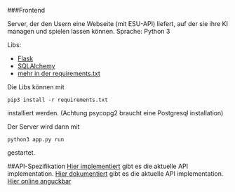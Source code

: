 ###Frontend

Server, der den Usern eine Webseite (mit ESU-API) liefert, auf der sie ihre KI managen und spielen lassen können.
Sprache: Python 3

Libs:
- [Flask](http://flask.pocoo.org)
- [SQLAlchemy](http://www.sqlalchemy.org)
- [mehr in der requirements.txt](https://github.com/LuckyLukert/Turnierserver/blob/master/Frontend/requirements.txt)


Die Libs können mit

    pip3 install -r requirements.txt

installiert werden.
(Achtung psycopg2 braucht eine Postgresql installation)

Der Server wird dann mit

    python3 app.py run

gestartet.

##API-Spezifikation
[Hier implementiert](https://github.com/LuckyLukert/Turnierserver/blob/master/Frontend/api.py) gibt es die aktuelle API implementation.
[Hier dokumentiert](https://github.com/LuckyLukert/Turnierserver/blob/master/Frontend/api.yaml) gibt es die aktuelle API implementation.
[Hier online anguckbar](http://petstore.swagger.io/?url=http://thuermchen.com/api.yaml)
